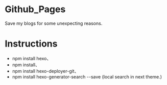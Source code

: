 # Github_Pages

Save my blogs for some unexpecting reasons.

# Instructions

* npm install hexo、
* npm install、
* npm install hexo-deployer-git、
* npm install hexo-generator-search --save (local search in next theme.)
